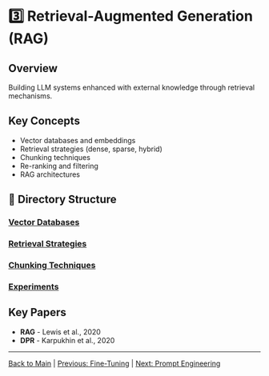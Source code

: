 # 3️⃣ Retrieval-Augmented Generation (RAG)

## Overview

Building LLM systems enhanced with external knowledge through retrieval mechanisms.

## Key Concepts

- Vector databases and embeddings
- Retrieval strategies (dense, sparse, hybrid)
- Chunking techniques
- Re-ranking and filtering
- RAG architectures

## 📂 Directory Structure

### [Vector Databases](./vector-databases/)
### [Retrieval Strategies](./retrieval-strategies/)
### [Chunking Techniques](./chunking-techniques/)
### [Experiments](./experiments/)

## Key Papers

- **RAG** - Lewis et al., 2020
- **DPR** - Karpukhin et al., 2020

---

[Back to Main](../README.md) | [Previous: Fine-Tuning](../02-fine-tuning/README.md) | [Next: Prompt Engineering](../04-prompt-engineering/README.md)
